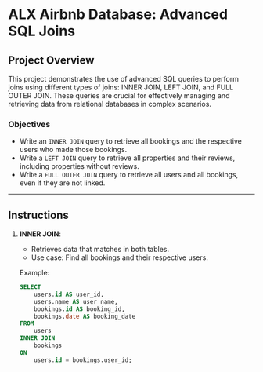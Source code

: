 # ALX Airbnb Database: Advanced SQL Joins

## Project Overview

This project demonstrates the use of advanced SQL queries to perform joins using different types of joins: INNER JOIN, LEFT JOIN, and FULL OUTER JOIN. These queries are crucial for effectively managing and retrieving data from relational databases in complex scenarios.

### Objectives

- Write an `INNER JOIN` query to retrieve all bookings and the respective users who made those bookings.
- Write a `LEFT JOIN` query to retrieve all properties and their reviews, including properties without reviews.
- Write a `FULL OUTER JOIN` query to retrieve all users and all bookings, even if they are not linked.

---

## Instructions

1. **INNER JOIN**:

   - Retrieves data that matches in both tables.
   - Use case: Find all bookings and their respective users.

   Example:

   ```sql
   SELECT
       users.id AS user_id,
       users.name AS user_name,
       bookings.id AS booking_id,
       bookings.date AS booking_date
   FROM
       users
   INNER JOIN
       bookings
   ON
       users.id = bookings.user_id;
   ```
